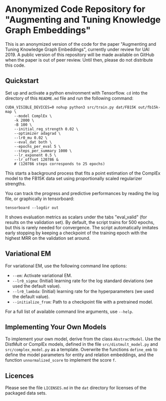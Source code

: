 # Anonymized Code Repository for "Augmenting and Tuning Knowledge Graph Embeddings"

This is an anonymized version of the code for the paper "Augmenting and Tuning
Knowledge Graph Embeddings", currently under review for UAI 2019. A public
version of this repository will be made available on GitHub when the paper is
out of peer review. Until then, please do not distribute this code.


## Quickstart

Set up and activate a python environment with Tensorflow. `cd` into the
directory of this `README.md` file and run the following command:

```
CUDA_VISIBLE_DEVICES=0 nohup python3 src/train.py dat/FB15K out/fb15k-map \
    --model ComplEx \
    -k 2000 \
    -B 100 \
    --initial_reg_strength 0.02 \
    --optimizer adagrad \
    --lr0_mu 0.02 \
    --eval_dat both \
    --epochs_per_eval 5 \
    --steps_per_summary 1000 \
    --lr_exponent 0.5 \
    --lr_offset 120786 &
    # (120786 steps corresponds to 25 epochs)
```

This starts a background process that fits a point estimation of the ComplEx
model to the FB15K data set using proportionally scaled regularizer strengths.

You can track the progress and predictive performances by reading the log file,
or graphically in tensorboard:

```
tensorboard --logdir out
```

It shows evaluation metrics as scalars under the tabs "eval_valid" (for results
on the validation set). By default, the script trains for 500 epochs, but this
is rarely needed for convergence. The script automatically imitates early
stopping by keeping a checkpoint of the training epoch with the highest MRR on
the validation set around.


## Variational EM

For variational EM, use the following command line options:

* `--em`: Activate variational EM.
* `--lr0_sigma`: (Initial) learning rate for the log standard deviations (we
  used the default value).
* `--lr0_lambda`: (Initial) learning rate for the hyperparameters (we used the
  default value).
* `--initialize_from`: Path to a checkpoint file with a pretrained model.

For a full list of available command line arguments, use `--help`.


## Implementing Your Own Models

To implement your own model, derive from the class `AbstractModel`. Use the
DistMult or ComplEx models, defined in the file `src/distmult_model.py` and
`src/complex_model.py` as a template. Overwrite the functions `define_emb` to
define the model parameters for entity and relation embeddings, and the function
`unnormalized_score` to implement the score `f`.



## Licences

Please see the file `LICENSES.md` in the `dat` directory for licenses of the
packaged data sets.

